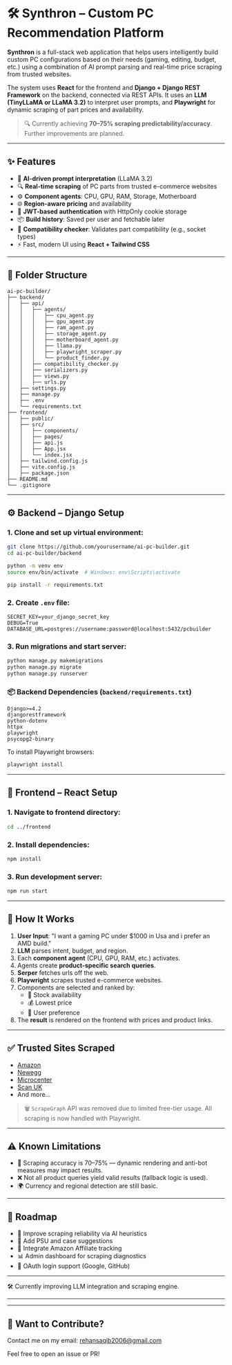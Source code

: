 # 🛠️ Synthron – Custom PC Recommendation Platform

**Synthron** is a full-stack web application that helps users intelligently build custom PC configurations based on their needs (gaming, editing, budget, etc.) using a combination of AI prompt parsing and real-time price scraping from trusted websites.

The system uses **React** for the frontend and **Django + Django REST Framework** on the backend, connected via REST APIs. It uses an **LLM (TinyLLaMA or LLaMA 3.2)** to interpret user prompts, and **Playwright** for dynamic scraping of part prices and availability.

> 🔍 Currently achieving **70–75% scraping predictability/accuracy**. Further improvements are planned.

---

## ✨ Features

- 🧠 **AI-driven prompt interpretation** (LLaMA 3.2)
- 🔍 **Real-time scraping** of PC parts from trusted e-commerce websites
- ⚙️ **Component agents**: CPU, GPU, RAM, Storage, Motherboard
- 🌐 **Region-aware pricing** and availability
- 🔐 **JWT-based authentication** with HttpOnly cookie storage
- 📦 **Build history**: Saved per user and fetchable later
- 🧪 **Compatibility checker**: Validates part compatibility (e.g., socket types)
- ⚡ Fast, modern UI using **React + Tailwind CSS**

---

## 📁 Folder Structure

```
ai-pc-builder/
├── backend/
│   ├── api/
│   │   ├── agents/
│   │   │   ├── cpu_agent.py
│   │   │   ├── gpu_agent.py
│   │   │   ├── ram_agent.py
│   │   │   ├── storage_agent.py
│   │   │   ├── motherboard_agent.py
│   │   │   ├── llama.py
│   │   │   ├── playwright_scraper.py
│   │   │   └── product_finder.py
│   │   ├── compatibility_checker.py
│   │   ├── serializers.py
│   │   ├── views.py
│   │   ├── urls.py
│   ├── settings.py
│   ├── manage.py
│   ├── .env
│   └── requirements.txt
├── frontend/
│   ├── public/
│   ├── src/
│   │   ├── components/
│   │   ├── pages/
│   │   ├── api.js        
│   │   ├── App.jsx
│   │   └── index.jsx
│   ├── tailwind.config.js
│   ├── vite.config.js
│   ├── package.json
├── README.md
└── .gitignore
```

---

## ⚙️ Backend – Django Setup

### 1. Clone and set up virtual environment:

```bash
git clone https://github.com/yourusername/ai-pc-builder.git
cd ai-pc-builder/backend

python -m venv env
source env/bin/activate  # Windows: env\Scripts\activate

pip install -r requirements.txt
```

### 2. Create `.env` file:

```
SECRET_KEY=your_django_secret_key
DEBUG=True
DATABASE_URL=postgres://username:password@localhost:5432/pcbuilder
```

### 3. Run migrations and start server:

```bash
python manage.py makemigrations
python manage.py migrate
python manage.py runserver
```

### 📦 Backend Dependencies (`backend/requirements.txt`)

```
Django>=4.2
djangorestframework
python-dotenv
httpx
playwright
psycopg2-binary
```

To install Playwright browsers:

```bash
playwright install
```

---

## 🎨 Frontend – React Setup

### 1. Navigate to frontend directory:

```bash
cd ../frontend
```

### 2. Install dependencies:

```bash
npm install
```

### 3. Run development server:

```bash
npm run start
```

---

## 🔗 How It Works

1. **User Input**: "I want a gaming PC under $1000 in Usa and i prefer an AMD build."
2. **LLM** parses intent, budget, and region.
3. Each **component agent** (CPU, GPU, RAM, etc.) activates.
4. Agents create **product-specific search queries**.
5. **Serper** fetches urls off the web.
6. **Playwright** scrapes trusted e-commerce websites.
7. Components are selected and ranked by:
   - 🔄 Stock availability
   - 💰 Lowest price
   - 🙋 User preference
8. The **result** is rendered on the frontend with prices and product links.

---

## ✅ Trusted Sites Scraped

- [Amazon](https://amazon.com)
- [Newegg](https://newegg.com)
- [Microcenter](https://microcenter.com)
- [Scan UK](https://scan.co.uk)
- And more…

> 🗑️ `ScrapeGraph` API was removed due to limited free-tier usage. All scraping is now handled with Playwright.

---

## ⚠️ Known Limitations

- 🛒 Scraping accuracy is 70–75% — dynamic rendering and anti-bot measures may impact results.
- ❌ Not all product queries yield valid results (fallback logic is used).
- 🌍 Currency and regional detection are still basic.

---

## 🔮 Roadmap

- 🧠 Improve scraping reliability via AI heuristics
- 🔌 Add PSU and case suggestions
- 💸 Integrate Amazon Affiliate tracking
- 📊 Admin dashboard for scraping diagnostics
- 🔐 OAuth login support (Google, GitHub)

---

🛠️ Currently improving LLM integration and scraping engine.

---


---

## 🤝 Want to Contribute?
Contact me on my email:
rehansaqib2006@gmail.com

Feel free to open an issue or PR!
